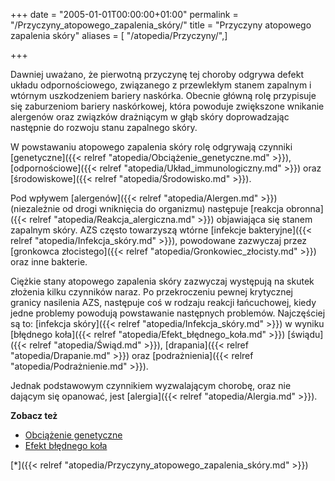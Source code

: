 +++
date = "2005-01-01T00:00:00+01:00"
permalink = "/Przyczyny_atopowego_zapalenia_skóry/"
title = "Przyczyny atopowego zapalenia skóry"
aliases = [ "/atopedia/Przyczyny/",]

+++

Dawniej uważano, że pierwotną przyczynę tej choroby odgrywa defekt układu
odpornościowego, związanego z przewlekłym stanem zapalnym i wtórnym uszkodzeniem
bariery naskórka. Obecnie główną rolę przypisuje się zaburzeniom bariery
naskórkowej, która powoduje zwiększone wnikanie alergenów oraz związków
drażniącym w głąb skóry doprowadzając następnie do rozwoju stanu zapalnego
skóry.

W powstawaniu atopowego zapalenia skóry rolę odgrywają czynniki
[genetyczne]({{< relref "atopedia/Obciążenie_genetyczne.md" >}}),
[odpornościowe]({{< relref "atopedia/Układ_immunologiczny.md" >}}) oraz
[środowiskowe]({{< relref "atopedia/Środowisko.md" >}}).

Pod wpływem [alergenów]({{< relref "atopedia/Alergen.md" >}}) (niezależnie od drogi wniknięcia do organizmu) następuje [reakcja obronna]({{< relref "atopedia/Reakcja_alergiczna.md" >}}) objawiająca się stanem zapalnym skóry. AZS często towarzyszą wtórne [infekcje bakteryjne]({{< relref "atopedia/Infekcja_skóry.md" >}}), powodowane zazwyczaj przez [gronkowca złocistego]({{< relref "atopedia/Gronkowiec_złocisty.md" >}}) oraz inne bakterie.

Ciężkie stany atopowego zapalenia skóry zazwyczaj występują na skutek złożenia kilku czynników naraz. Po przekroczeniu pewnej krytycznej granicy nasilenia AZS, następuje coś w rodzaju reakcji łańcuchowej, kiedy jedne problemy powodują powstawanie następnych problemów. Najczęściej są to: [infekcja skóry]({{< relref "atopedia/Infekcja_skóry.md" >}}) w wyniku [błędnego koła]({{< relref "atopedia/Efekt_błędnego_koła.md" >}}) [świądu]({{< relref "atopedia/Świąd.md" >}}), [drapania]({{< relref "atopedia/Drapanie.md" >}}) oraz [podrażnienia]({{< relref "atopedia/Podrażnienie.md" >}}).

Jednak podstawowym czynnikiem wyzwalającym chorobę, oraz nie dającym się opanować, jest [alergia]({{< relref "atopedia/Alergia.md" >}}).

**Zobacz też**

-   [Obciążenie genetyczne](/atopedia/Obciążenie_genetyczne)
-   [Efekt błędnego koła](/atopedia/Efekt_błędnego_koła)

[\*]({{< relref "atopedia/Przyczyny_atopowego_zapalenia_skóry.md" >}})
